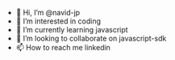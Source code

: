 - 👋 Hi, I’m @navid-jp
- 👀 I’m interested in coding
- 🌱 I’m currently learning javascript
- 💞️ I’m looking to collaborate on javascript-sdk
- 📫 How to reach me linkedin

<!---
navid-jp/navid-jp is a ✨ special ✨ repository because its `README.md` (this file) appears on your GitHub profile.
You can click the Preview link to take a look at your changes.
--->
